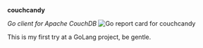 **couchcandy**

*Go client for Apache CouchDB* ![Go report card for couchcandy](https://goreportcard.com/badge/github.com/spacemojo/couchcandy)

This is my first try at a GoLang project, be gentle.
